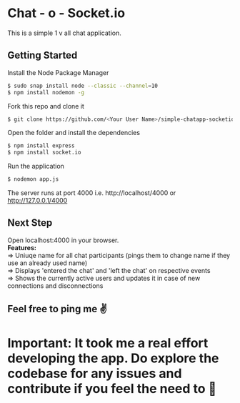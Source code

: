 # Chat - o - Socket.io 

This is a simple 1 v all chat application.

## Getting Started

Install the Node Package Manager 
```bash
$ sudo snap install node --classic --channel=10
$ npm install nodemon -g
```

Fork this repo and clone it
```bash
$ git clone https://github.com/<Your User Name>/simple-chatapp-socketio.git
```

Open the folder and install the dependencies
```bash
$ npm install express
$ npm install socket.io
```

Run the application
```bash
$ nodemon app.js
```

The server runs at port 4000 i.e. http://localhost/4000 or http://127.0.0.1/4000

## Next Step
Open localhost:4000 in your browser.  
**Features:**  
=> Uniuqe name for all chat participants (pings them to change name if they use an already used name)  
=> Displays 'entered the chat' and 'left the chat' on respective events  
=> Shows the currently active users and updates it in case of new connections and disconnections  

## Feel free to ping me :v:
# Important: It took me a real effort developing the app. Do explore the codebase for any issues and contribute if you feel the need to 🙂
